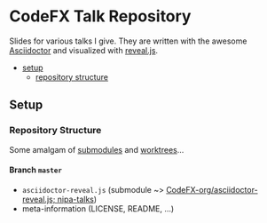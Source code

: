 # CodeFX Talk Repository

Slides for various talks I give. They are written with the awesome
 [Asciidoctor](http://asciidoctor.org/) and visualized with
 [reveal.js](http://asciidoctor.org/).

* [setup](#setup)
	* [repository structure](#repository-structure)

## Setup

### Repository Structure

Some amalgam of
 [submodules](https://git-scm.com/book/en/v2/Git-Tools-Submodules) and
 [worktrees](https://git-scm.com/docs/git-worktree)...

#### Branch `master`

* `asciidoctor-reveal.js` (submodule ~>
	[CodeFX-org/asciidoctor-reveal.js; nipa-talks](https://github.com/CodeFX-org/asciidoctor-reveal.js/tree/nipa))
* meta-information (LICENSE, README, ...)
